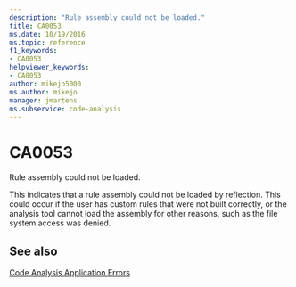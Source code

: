 ```yaml
---
description: "Rule assembly could not be loaded."
title: CA0053
ms.date: 10/19/2016
ms.topic: reference
f1_keywords:
- CA0053
helpviewer_keywords:
- CA0053
author: mikejo5000
ms.author: mikejo
manager: jmartens
ms.subservice: code-analysis
---
```

# CA0053

Rule assembly could not be loaded.

This indicates that a rule assembly could not be loaded by reflection. This could occur if the user has custom rules that were not built correctly, or the analysis tool cannot load the assembly for other reasons, such as the file system access was denied.

## See also
[Code Analysis Application Errors](../code-quality/code-analysis-application-errors.md)
